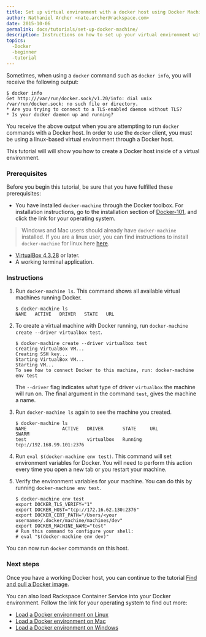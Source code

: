 ```yaml
---
title: Set up virtual environment with a docker host using Docker Machine
author: Nathaniel Archer <nate.archer@rackspace.com>
date: 2015-10-06
permalink: docs/tutorials/set-up-docker-machine/
description: Instructions on how to set up your virtual environment with Docker Machine using a Docker host.
topics:
  -Docker
  -beginner
  -tutorial
---
```


Sometimes, when using a `docker` command such as `docker info`, you will receive the following output:

```
$ docker info
Get http:///var/run/docker.sock/v1.20/info: dial unix /var/run/docker.sock: no such file or directory.
* Are you trying to connect to a TLS-enabled daemon without TLS?
* Is your docker daemon up and running?
```

You receive the above output when you are attempting to run `docker` commands with a Docker host. In order to use the `docker` client, you must be using a linux-based virtual environment through a Docker host.

This tutorial will will show you how to create a Docker host inside of a virtual environment.

### Prerequisites

Before you begin this tutorial, be sure that you have fulfilled these prerequisites:

* You have installed `docker-machine` through the Docker toolbox. For installation instructions, go to the installation section of [Docker-101](docker-101-introduction-docker), and click the link for your operating system.

> Windows and Mac users should already have `docker-machine` installed. If you are a linux user, you can find instructions to install `docker-machine` for linux here [here](https://docs.docker.com/machine/install-machine/).

* [VirtualBox 4.3.28](https://www.virtualbox.org/wiki/Downloads) or later.
* A working terminal application.

### Instructions

1. Run `docker-machine ls`. This command shows all available virtual machines running Docker.

    ```
    $ docker-machine ls
    NAME   ACTIVE   DRIVER   STATE   URL
    ```

2. To create a virtual machine with Docker running, run `docker-machine create --driver virtualbox test`.  

   ```
   $ docker-machine create --driver virtualbox test
   Creating VirtualBox VM...
   Creating SSH key...
   Starting VirtualBox VM...
   Starting VM...
   To see how to connect Docker to this machine, run: docker-machine env test
   ```

   The `--driver` flag indicates what type of driver `virtualbox` the machine will run on. The final argument in the command `test`, gives the machine a name.

3. Run `docker-machine ls` again to see the machine you created.

   ```
   $ docker-machine ls
   NAME             ACTIVE   DRIVER       STATE     URL                         SWARM
   test                      virtualbox   Running   tcp://192.168.99.101:2376
   ```

4. Run `eval $(docker-machine env test)`. This command will set environment variables for Docker. You will need to perform this action every time you open a new tab or you restart your machine.

5. Verify the environment variables for your machine. You can do this by running `docker-machine env test`.

   ```
   $ docker-machine env test
   export DOCKER_TLS_VERIFY="1"
   export DOCKER_HOST="tcp://172.16.62.130:2376"
   export DOCKER_CERT_PATH="/Users/<your username>/.docker/machine/machines/dev"
   export DOCKER_MACHINE_NAME="test"
   # Run this command to configure your shell:
   # eval "$(docker-machine env dev)"
   ```

You can now run `docker` commands on this host.

### Next steps

Once you have a working Docker host, you can continue to the tutorial [Find and pull a Docker image](docs/tutorials/run-docker-image).

You can also load Rackspace Container Service into your Docker environment. Follow the link for your operating system to find out more:

* [Load a Docker environment on Linux](docs/tutorials/load-docker-environment-on-linux)
* [Load a Docker environment on Mac](docs/tutorials/load-docker-environment-on-mac)
* [Load a Docker environment on Windows](docs/tutorials/load-docker-environment-on-windows)
